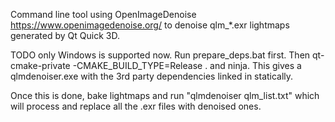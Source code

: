 Command line tool using OpenImageDenoise https://www.openimagedenoise.org/ to denoise qlm_*.exr lightmaps generated by Qt Quick 3D.

TODO only Windows is supported now. Run prepare_deps.bat first. Then qt-cmake-private -CMAKE_BUILD_TYPE=Release . and ninja.
This gives a qlmdenoiser.exe with the 3rd party dependencies linked in statically.

Once this is done, bake lightmaps and run "qlmdenoiser qlm_list.txt" which will process and replace all the .exr files with denoised ones.
